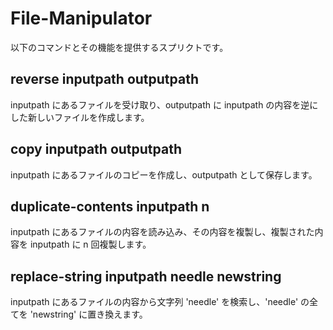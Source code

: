 # File-Manipulator

以下のコマンドとその機能を提供するスプリクトです。</br>

## reverse inputpath outputpath
inputpath にあるファイルを受け取り、outputpath に inputpath の内容を逆にした新しいファイルを作成します。

## copy inputpath outputpath 
inputpath にあるファイルのコピーを作成し、outputpath として保存します。
## duplicate-contents inputpath n 
inputpath にあるファイルの内容を読み込み、その内容を複製し、複製された内容を inputpath に n 回複製します。

## replace-string inputpath needle newstring
inputpath にあるファイルの内容から文字列 'needle' を検索し、'needle' の全てを 'newstring' に置き換えます。
